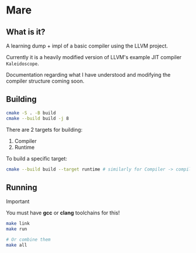 # Mare

## What is it?

A learning dump + impl of a basic compiler using the LLVM project.

Currently it is a heavily modified version of LLVM's example JIT compiler `Kaleidoscope`.

Documentation regarding what I have understood and modifying the compiler structure coming soon.

## Building

```bash 
cmake -S . -B build 
cmake --build build -j 8
```

There are 2 targets for building:

1. Compiler 
2. Runtime

To build a specific target:

```bash 
cmake --build build --target runtime # similarly for Compiler -> compiler
```

## Running 

> [!IMPORTANT]
> 
> You must have **gcc** or **clang** toolchains for this!
> 

```bash 
make link 
make run 

# Or combine them 
make all
```
